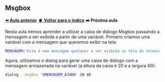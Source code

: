 ## Msgbox

**[:arrow_left: Aula anterior](https://github.com/Geofisicando/curso-Dialog/blob/master/exemplos/olaMundoDialog/README.md#ol%C3%A1-mundo-dialog)** **[:arrow_up: Voltar para o índice](https://github.com/Geofisicando/curso-Dialog/blob/master/README.md#%C3%ADndice)**
**:arrow_right: Próxima aula**

Nesta aula iremos aprender a utilizar a caixa de diálogo Msgbox passando a mensagem a ser exibida a partir de uma variável. Primeiro criamos uma variável com a mensagem que queremos exibir na tela:

```sh
MENSAGEM="Esta é uma mensagem qualquer a ser exibida na tela do terminal"
```

Agora, utilizamos o dialog para gerar uma caixa de diálogo com a mensagem armazenada na variável (a altura da caixa é 20 e a largura 40):

```sh
dialog --msgbox "$MENSAGEM_AJUDA" 20 40
```
